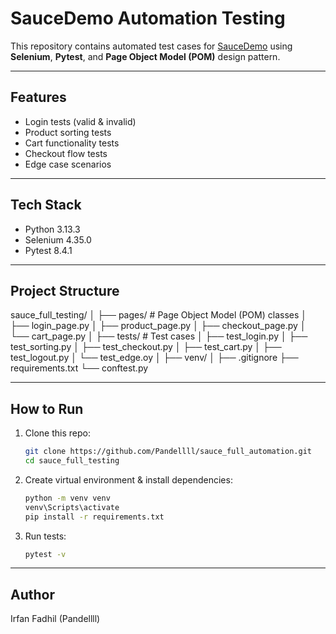 # SauceDemo Automation Testing

This repository contains automated test cases for [SauceDemo](https://www.saucedemo.com/) using **Selenium**, **Pytest**, and **Page Object Model (POM)** design pattern.

---

## Features
- Login tests (valid & invalid)
- Product sorting tests
- Cart functionality tests
- Checkout flow tests
- Edge case scenarios

---

## Tech Stack
- Python 3.13.3
- Selenium 4.35.0
- Pytest 8.4.1

---

## Project Structure

sauce_full_testing/
│
├── pages/ # Page Object Model (POM) classes
│ ├── login_page.py
│ ├── product_page.py
│ ├── checkout_page.py
│ └── cart_page.py
│
├── tests/ # Test cases
│ ├── test_login.py
│ ├── test_sorting.py
│ ├── test_checkout.py
│ ├── test_cart.py
│ ├── test_logout.py
│ └── test_edge.oy
│
├── venv/
│ ├── .gitignore
├── requirements.txt
└── conftest.py

---

## How to Run
1. Clone this repo:
   ```bash
   git clone https://github.com/Pandellll/sauce_full_automation.git
   cd sauce_full_testing
   ```

2. Create virtual environment & install dependencies:
   ```bash
   python -m venv venv
   venv\Scripts\activate
   pip install -r requirements.txt
   ```

3. Run tests:
   ```bash
   pytest -v

---

## Author
Irfan Fadhil (Pandellll)
